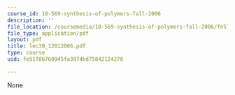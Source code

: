 ```yaml
---
course_id: 10-569-synthesis-of-polymers-fall-2006
description: ''
file_location: /coursemedia/10-569-synthesis-of-polymers-fall-2006/fe51f8b760945fa3974bd75842124278_lec30_12012006.pdf
file_type: application/pdf
layout: pdf
title: lec30_12012006.pdf
type: course
uid: fe51f8b760945fa3974bd75842124278

---
```

None